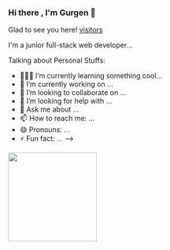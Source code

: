 ### Hi there , I'm Gurgen 👋

Glad to see you here! [visitors](https://visitor-badge.glitch.me/badge?page_id=gugohh)

I'm a junior  full-stack web developer...

Talking about Personal Stuffs:
- 👨🏻‍💻 I’m currently learning  something cool...
- 🔭 I’m currently working on ...
- 🚀 I’m looking to collaborate on ...
- 🤔 I’m looking for help with ...
- 💬 Ask me about ...
- 📫 How to reach me: ...
- 😄 Pronouns: ...
- ⚡ Fun fact: ...
-->


<img height="180em" src="https://github-readme-stats.vercel.app/api?username=gugohh&show_icons=true&hide_border=true&&count_private=true&include_all_commits=true" />
